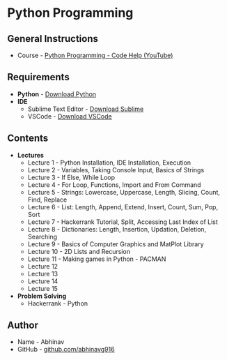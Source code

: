 # Python Programming
## General Instructions
* Course - [Python Programming - Code Help (YouTube)](https://www.youtube.com/watch?v=KI2LkOKkuoI&list=PLDzeHZWIZsTrPQHBWT0Rxjc37n6DjUpbf)

## Requirements
* __Python__ - [Download Python](https://www.python.org/downloads/)
* __IDE__
  * Sublime Text Editor - [Download Sublime](https://www.sublimetext.com/3)
  * VSCode - [Download VSCode](https://code.visualstudio.com/download)

## Contents
* __Lectures__
  * Lecture 1 - Python Installation, IDE Installation, Execution
  * Lecture 2 - Variables, Taking Console Input, Basics of Strings
  * Lecture 3 - If Else, While Loop
  * Lecture 4 - For Loop, Functions, Import and From Command
  * Lecture 5 - Strings: Lowercase, Uppercase, Length, Slicing, Count, Find, Replace
  * Lecture 6 - List: Length, Append, Extend, Insert, Count, Sum, Pop, Sort
  * Lecture 7 - Hackerrank Tutorial, Split, Accessing Last Index of List
  * Lecture 8 - Dictionaries: Length, Insertion, Updation, Deletion, Searching
  * Lecture 9 - Basics of Computer Graphics and MatPlot Library
  * Lecture 10 - 2D Lists and Recursion
  * Lecture 11 - Making games in Python - PACMAN
  * Lecture 12
  * Lecture 13
  * Lecture 14
  * Lecture 15
* __Problem Solving__
  * Hackerrank - Python

## Author
* Name - Abhinav
* GitHub - [github.com/abhinavg916](https://github.com/abhinavg916)
